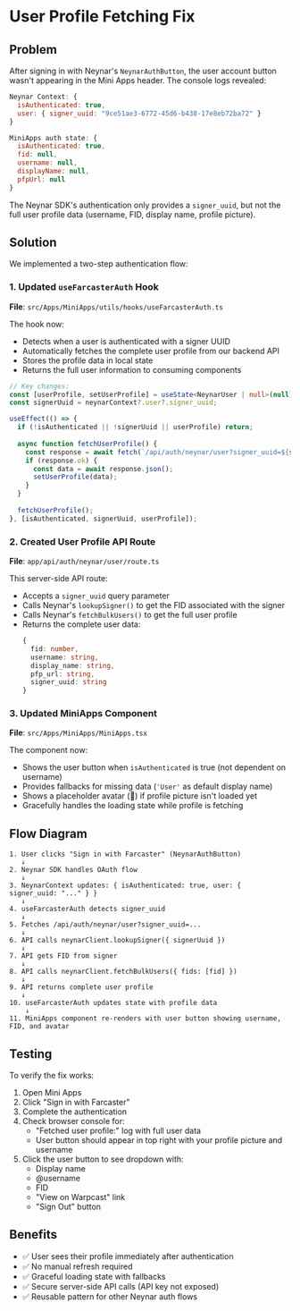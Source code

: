 # User Profile Fetching Fix

## Problem

After signing in with Neynar's `NeynarAuthButton`, the user account button wasn't appearing in the Mini Apps header. The console logs revealed:

```javascript
Neynar Context: {
  isAuthenticated: true,
  user: { signer_uuid: "9ce51ae3-6772-45d6-b438-17e8eb72ba72" }
}

MiniApps auth state: {
  isAuthenticated: true,
  fid: null,
  username: null,
  displayName: null,
  pfpUrl: null
}
```

The Neynar SDK's authentication only provides a `signer_uuid`, but not the full user profile data (username, FID, display name, profile picture).

## Solution

We implemented a two-step authentication flow:

### 1. Updated `useFarcasterAuth` Hook

**File**: `src/Apps/MiniApps/utils/hooks/useFarcasterAuth.ts`

The hook now:
- Detects when a user is authenticated with a signer UUID
- Automatically fetches the complete user profile from our backend API
- Stores the profile data in local state
- Returns the full user information to consuming components

```typescript
// Key changes:
const [userProfile, setUserProfile] = useState<NeynarUser | null>(null);
const signerUuid = neynarContext?.user?.signer_uuid;

useEffect(() => {
  if (!isAuthenticated || !signerUuid || userProfile) return;
  
  async function fetchUserProfile() {
    const response = await fetch(`/api/auth/neynar/user?signer_uuid=${signerUuid}`);
    if (response.ok) {
      const data = await response.json();
      setUserProfile(data);
    }
  }
  
  fetchUserProfile();
}, [isAuthenticated, signerUuid, userProfile]);
```

### 2. Created User Profile API Route

**File**: `app/api/auth/neynar/user/route.ts`

This server-side API route:
- Accepts a `signer_uuid` query parameter
- Calls Neynar's `lookupSigner()` to get the FID associated with the signer
- Calls Neynar's `fetchBulkUsers()` to get the full user profile
- Returns the complete user data:
  ```typescript
  {
    fid: number,
    username: string,
    display_name: string,
    pfp_url: string,
    signer_uuid: string
  }
  ```

### 3. Updated MiniApps Component

**File**: `src/Apps/MiniApps/MiniApps.tsx`

The component now:
- Shows the user button when `isAuthenticated` is true (not dependent on username)
- Provides fallbacks for missing data (`'User'` as default display name)
- Shows a placeholder avatar (👤) if profile picture isn't loaded yet
- Gracefully handles the loading state while profile is fetching

## Flow Diagram

```
1. User clicks "Sign in with Farcaster" (NeynarAuthButton)
   ↓
2. Neynar SDK handles OAuth flow
   ↓
3. NeynarContext updates: { isAuthenticated: true, user: { signer_uuid: "..." } }
   ↓
4. useFarcasterAuth detects signer_uuid
   ↓
5. Fetches /api/auth/neynar/user?signer_uuid=...
   ↓
6. API calls neynarClient.lookupSigner({ signerUuid })
   ↓
7. API gets FID from signer
   ↓
8. API calls neynarClient.fetchBulkUsers({ fids: [fid] })
   ↓
9. API returns complete user profile
   ↓
10. useFarcasterAuth updates state with profile data
    ↓
11. MiniApps component re-renders with user button showing username, FID, and avatar
```

## Testing

To verify the fix works:

1. Open Mini Apps
2. Click "Sign in with Farcaster"
3. Complete the authentication
4. Check browser console for:
   - "Fetched user profile:" log with full user data
   - User button should appear in top right with your profile picture and username
5. Click the user button to see dropdown with:
   - Display name
   - @username
   - FID
   - "View on Warpcast" link
   - "Sign Out" button

## Benefits

- ✅ User sees their profile immediately after authentication
- ✅ No manual refresh required
- ✅ Graceful loading state with fallbacks
- ✅ Secure server-side API calls (API key not exposed)
- ✅ Reusable pattern for other Neynar auth flows


